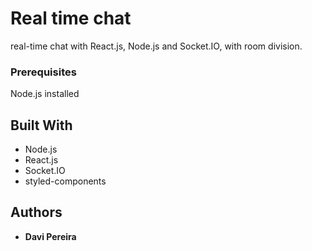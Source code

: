 # Real time chat

real-time chat with React.js, Node.js and Socket.IO, with room division.

### Prerequisites

Node.js installed

## Built With

* Node.js 
* React.js
* Socket.IO
* styled-components

## Authors

* **Davi Pereira**
